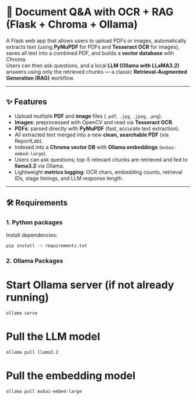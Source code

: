 # 📘 Document Q&A with OCR + RAG (Flask + Chroma + Ollama)

A Flask web app that allows users to upload PDFs or images, automatically extracts text (using **PyMuPDF** for PDFs and **Tesseract OCR** for images), saves all text into a combined PDF, and builds a **vector database** with Chroma.  
Users can then ask questions, and a local **LLM (Ollama with LLaMA3.2)** answers using only the retrieved chunks — a classic **Retrieval-Augmented Generation (RAG)** workflow.

---

## ✨ Features
- Upload multiple **PDF** and **image** files (`.pdf`, `.jpg`, `.jpeg`, `.png`).
- **Images**: preprocessed with OpenCV and read via **Tesseract OCR**.
- **PDFs**: parsed directly with **PyMuPDF** (fast, accurate text extraction).
- All extracted text merged into a new **clean, searchable PDF** (via ReportLab).
- Indexed into a **Chroma vector DB** with **Ollama embeddings** (`mxbai-embed-large`).
- Users can ask questions; top-5 relevant chunks are retrieved and fed to **llama3.2** via Ollama.
- Lightweight **metrics logging**: OCR chars, embedding counts, retrieval IDs, stage timings, and LLM response length.

---

## 🛠️ Requirements

### 1. Python packages
Install dependencies:

```bash
pip install -r requirements.txt
```

### 2. Ollama Packages
# Start Ollama server (if not already running)

```bash
ollama serve
```
# Pull the LLM model

```bash
ollama pull llama3.2
```

# Pull the embedding model

```bash
ollama pull mxbai-embed-large
```
